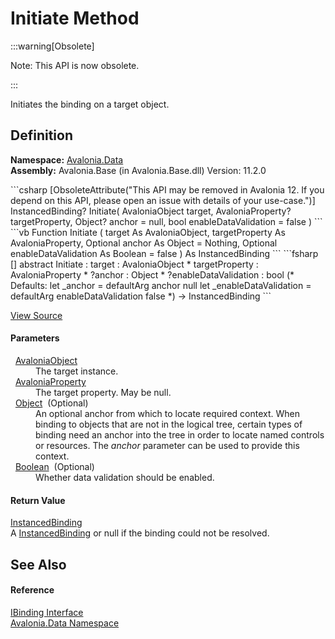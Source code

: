 # Initiate Method
<span>
:::warning[Obsolete]

Note: This API is now obsolete.

:::

</span>

Initiates the binding on a target object.



## Definition
**Namespace:** <a href="N_Avalonia_Data">Avalonia.Data</a>  
**Assembly:** Avalonia.Base (in Avalonia.Base.dll) Version: 11.2.0

<Tabs groupId="api-code-preview">
<TabItem value="csharp" label="C#">
```csharp
[ObsoleteAttribute("This API may be removed in Avalonia 12. If you depend on this API, please open an issue with details of your use-case.")]
InstancedBinding? Initiate(
	AvaloniaObject target,
	AvaloniaProperty? targetProperty,
	Object? anchor = null,
	bool enableDataValidation = false
)
```
</TabItem>
<TabItem value="vb" label="VB">
```vb
<ObsoleteAttribute("This API may be removed in Avalonia 12. If you depend on this API, please open an issue with details of your use-case.")>
Function Initiate ( 
	target As AvaloniaObject,
	targetProperty As AvaloniaProperty,
	Optional anchor As Object = Nothing,
	Optional enableDataValidation As Boolean = false
) As InstancedBinding
```
</TabItem>
<TabItem value="fsharp" label="F#">
```fsharp
[<ObsoleteAttribute("This API may be removed in Avalonia 12. If you depend on this API, please open an issue with details of your use-case.")>]
abstract Initiate : 
        target : AvaloniaObject * 
        targetProperty : AvaloniaProperty * 
        ?anchor : Object * 
        ?enableDataValidation : bool 
(* Defaults:
        let _anchor = defaultArg anchor null
        let _enableDataValidation = defaultArg enableDataValidation false
*)
-> InstancedBinding 
```
</TabItem>
</Tabs>



<a href="https://github.com/AvaloniaUI/Avalonia/tree/master/src/Avalonia.Base/Data/IBinding.cs" title="View the source code">View Source</a>



#### Parameters
<dl><dt>  <a href="T_Avalonia_AvaloniaObject">AvaloniaObject</a></dt><dd>The target instance.</dd><dt>  <a href="T_Avalonia_AvaloniaProperty">AvaloniaProperty</a></dt><dd>The target property. May be null.</dd><dt>  <a href="https://learn.microsoft.com/dotnet/api/system.object" target="_blank" rel="noopener noreferrer">Object</a>  (Optional)</dt><dd>An optional anchor from which to locate required context. When binding to objects that are not in the logical tree, certain types of binding need an anchor into the tree in order to locate named controls or resources. The <em>anchor</em> parameter can be used to provide this context.</dd><dt>  <a href="https://learn.microsoft.com/dotnet/api/system.boolean" target="_blank" rel="noopener noreferrer">Boolean</a>  (Optional)</dt><dd>Whether data validation should be enabled.</dd></dl>

#### Return Value
<a href="T_Avalonia_Data_InstancedBinding">InstancedBinding</a>  
A <a href="T_Avalonia_Data_InstancedBinding">InstancedBinding</a> or null if the binding could not be resolved.

## See Also


#### Reference
<a href="T_Avalonia_Data_IBinding">IBinding Interface</a>  
<a href="N_Avalonia_Data">Avalonia.Data Namespace</a>  
